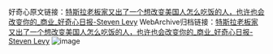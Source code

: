 好奇心原文链接：[特斯拉老板家又出了一个想改变美国人怎么吃饭的人，也许也会改变你的_商业_好奇心日报-Steven Levy](https://www.qdaily.com/articles/10475.html)
WebArchive归档链接：[特斯拉老板家又出了一个想改变美国人怎么吃饭的人，也许也会改变你的_商业_好奇心日报-Steven Levy](http://web.archive.org/web/20170126082407/http://www.qdaily.com:80/articles/10475.html)
![image](http://ww3.sinaimg.cn/large/007d5XDply1g3vz0657s5j30u0c424qs)